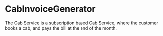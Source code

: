 # CabInvoiceGenerator

The Cab Service is a subscription based Cab Service, where the customer books a cab, and pays the bill at the end of the month.
